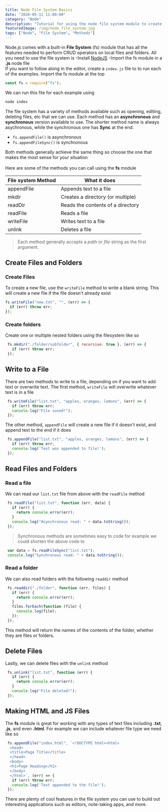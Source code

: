 ```yaml
---
title: Node File System Basics
date: "2020-05-11 11:00:00"
category: "Node"
description: "Tutorial for using the node file system module to create, read, update and delete files and folders locally."
featuredImage: /img/node_file_system.jpg
tags: ["Node", "File System", "Methods"]
---
```

Node.js comes with a built-in **File System** (fs) module that has all the features needed to perform CRUD operators on local files and folders. All you need to use the file system is
-Install [NodeJS](https://nodejs.org/en/download/)
-Import the fs module in a **.js** node file
&nbsp;  
If you want to follow along in the editor, create a `index.js` file to to run each of the examples. Import the fs module at the top
```javascript
const fs = require("fs");
```
We can run this file for each example using 
```bash
node index
```
The file system has a variety of methods available such as opening, editing, deleting files, etc that we can use. Each method has an **asynchronous** and **synchronous** version available to use. The shorter method name is always asychronous, while the synchronous one has **Sync** at the end.

- `fs.appendFile()` is asynchronous
- `fs.appendFileSync()` is synchronous 

Both methods generally achieve the same thing so choose the one that makes the most sense for your situation  
&nbsp;  
Here are some of the methods you can call using the **fs** module

| File system Method | What it does                      |
| ------------------ | --------------------------------- |
| appendFile         | Appends text to a file            |
| mkdir              | Creates a directory (or multiple) |
| readDir            | Reads the contents of a directory |
| readFile           | Reads a file                      |
| writeFile          | Writes text to a file             |
| unlink             | Deletes a file                    |

> Each method generally accepts a *path* or *file* string as the first argument.

## Create Files and Folders

### Create Files
To create a new file, use the `writeFile` method to write a blank string. This will create a new file if the file doesn't already exist

```javascript
fs.writeFile("new.txt", "", (err) => {
  if (err) throw err;
});
```

### Create folders
Create one or multiple nested folders using the filesystem like so

```javascript
 fs.mkdir("./folder/subfolder", { recursive: true }, (err) => {
   if (err) throw err;
 });
```

## Write to a File

There are two methods to write to a file, depending on if you want to add text or overwrite text. The first method, `writeFile` will overwrite whatever text is in a file
```javascript
 fs.writeFile("list.txt", "apples, oranges, lemons", (err) => {
   if (err) throw err;
   console.log("File saved!");
 });
```

The other method, `appendFile` will create a new file if it doesn't exist, and append text to the end if it does

```javascript
 fs.appendFile("list.txt", "apples, oranges, lemons", (err) => {
   if (err) throw err;
   console.log('Text was appended to file!');
 });
```
## Read Files and Folders

### Read a file
We can read our `list.txt` file from above with the `readFile` method
```javascript
 fs.readFile("list.txt", function (err, data) {
   if (err) {
     return console.error(err);
   }
   console.log("Asynchronous read: " + data.toString());
 });
```

> Synchronous methods are sometimes easy to code for example we could shorten the above code to
```javascript
 var data = fs.readFileSync("list.txt");
 console.log("Synchronous read: " + data.toString());
```
### Read a folder
We can also read folders with the following `readdir` method
```javascript
 fs.readdir("./folder", function (err, files) {
   if (err) {
     return console.error(err);
   }
   files.forEach(function (file) {
     console.log(file);
   });
 });
```
This method will return the names of the contents of the folder, whether they are files or folders. 
## Delete Files
Lastly, we can delete files with the `unlink` method

```javascript
 fs.unlink("list.txt", function (err) {
   if (err) {
     return console.error(err);
   }
   console.log("File deleted!");
 });
```

## Making HTML and JS Files
The **fs** module is great for working with any types of text files including **.txt**, **.js**, and even **.html**. For example we can include whatever file type we need like so

```javascript
 fs.appendFile("index.html", `<!DOCTYPE html><html>
  <head>
  <title>Page Title</title>
  </head>
  <body>
  <h1>Page Heading</h1>
  </body>
  </html>`, (err) => {
   if (err) throw err;
   console.log('Text appended to the file!');
 });
```

There are plenty of cool features in the file system you can use to build out interesting applications such as editors, note-taking apps, and more.